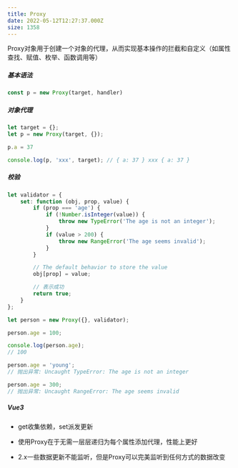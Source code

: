 ```yaml
---
title: Proxy
date: 2022-05-12T12:27:37.000Z
size: 1358
---
```

Proxy对象用于创建一个对象的代理，从而实现基本操作的拦截和自定义（如属性查找、赋值、枚举、函数调用等）

##### 基本语法
```js
const p = new Proxy(target, handler)
```

##### 对象代理
```javascript
let target = {};
let p = new Proxy(target, {});

p.a = 37

console.log(p, 'xxx', target); // { a: 37 } xxx { a: 37 }
```

##### 校验
```javascript
let validator = {
    set: function (obj, prop, value) {
        if (prop === 'age') {
            if (!Number.isInteger(value)) {
                throw new TypeError('The age is not an integer');
            }
            if (value > 200) {
                throw new RangeError('The age seems invalid');
            }
        }

        // The default behavior to store the value
        obj[prop] = value;

        // 表示成功
        return true;
    }
};

let person = new Proxy({}, validator);

person.age = 100;

console.log(person.age);
// 100

person.age = 'young';
// 抛出异常: Uncaught TypeError: The age is not an integer

person.age = 300;
// 抛出异常: Uncaught RangeError: The age seems invalid
```

##### Vue3

- get收集依赖，set派发更新

- 使用Proxy在于无需一层层递归为每个属性添加代理，性能上更好
- 2.x一些数据更新不能监听，但是Proxy可以完美监听到任何方式的数据改变
